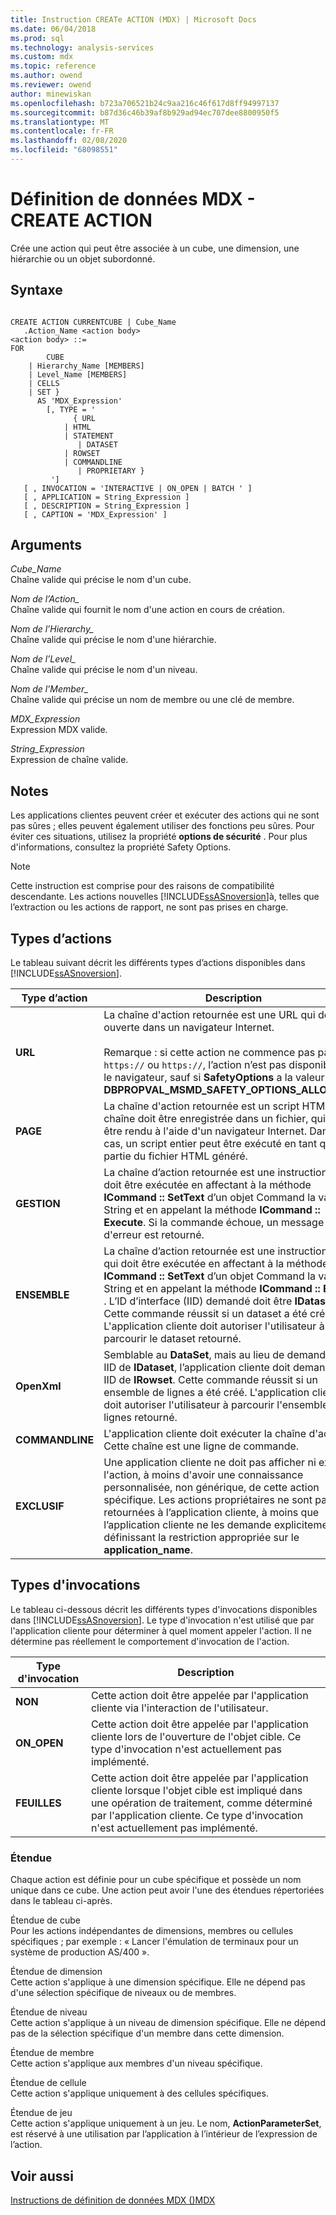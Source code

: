 ```yaml
---
title: Instruction CREATe ACTION (MDX) | Microsoft Docs
ms.date: 06/04/2018
ms.prod: sql
ms.technology: analysis-services
ms.custom: mdx
ms.topic: reference
ms.author: owend
ms.reviewer: owend
author: minewiskan
ms.openlocfilehash: b723a706521b24c9aa216c46f617d8ff94997137
ms.sourcegitcommit: b87d36c46b39af8b929ad94ec707dee8800950f5
ms.translationtype: MT
ms.contentlocale: fr-FR
ms.lasthandoff: 02/08/2020
ms.locfileid: "68098551"
---
```

# <a name="mdx-data-definition---create-action"></a>Définition de données MDX - CREATE ACTION


  Crée une action qui peut être associée à un cube, une dimension, une hiérarchie ou un objet subordonné.  
  
## <a name="syntax"></a>Syntaxe  
  
```  
  
CREATE ACTION CURRENTCUBE | Cube_Name  
   .Action_Name <action body>  
<action body> ::=   
FOR   
        CUBE   
    | Hierarchy_Name [MEMBERS]   
    | Level_Name [MEMBERS]   
    | CELLS   
    | SET }   
      AS 'MDX_Expression'   
        [, TYPE = '  
              { URL   
            | HTML   
            | STATEMENT   
               | DATASET   
            | ROWSET   
            | COMMANDLINE   
               | PROPRIETARY }   
         ']  
   [ , INVOCATION = 'INTERACTIVE | ON_OPEN | BATCH ' ]  
   [ , APPLICATION = String_Expression ]  
   [ , DESCRIPTION = String_Expression ]  
   [ , CAPTION = 'MDX_Expression' ]  
```  
  
## <a name="arguments"></a>Arguments  
 *Cube_Name*  
 Chaîne valide qui précise le nom d'un cube.  
  
 *Nom de l’Action_*  
 Chaîne valide qui fournit le nom d'une action en cours de création.  
  
 *Nom de l’Hierarchy_*  
 Chaîne valide qui précise le nom d'une hiérarchie.  
  
 *Nom de l’Level_*  
 Chaîne valide qui précise le nom d'un niveau.  
  
 *Nom de l’Member_*  
 Chaîne valide qui précise un nom de membre ou une clé de membre.  
  
 *MDX_Expression*  
 Expression MDX valide.  
  
 *String_Expression*  
 Expression de chaîne valide.  
  
## <a name="remarks"></a>Notes  
 Les applications clientes peuvent créer et exécuter des actions qui ne sont pas sûres ; elles peuvent également utiliser des fonctions peu sûres. Pour éviter ces situations, utilisez la propriété **options de sécurité** . Pour plus d'informations, consultez la propriété Safety Options.  
  
> [!NOTE]  
>  Cette instruction est comprise pour des raisons de compatibilité descendante. Les actions nouvelles [!INCLUDE[ssASnoversion](../includes/ssasnoversion-md.md)]à, telles que l’extraction ou les actions de rapport, ne sont pas prises en charge.  
  
## <a name="action-types"></a>Types d’actions  
 Le tableau suivant décrit les différents types d’actions disponibles dans [!INCLUDE[ssASnoversion](../includes/ssasnoversion-md.md)].  
  
|Type d’action|Description|  
|-----------------|-----------------|  
|**URL**|La chaîne d'action retournée est une URL qui doit être ouverte dans un navigateur Internet.<br /><br /> Remarque : si cette action ne commence pas par `https://` ou `https://`, l’action n’est pas disponible pour le navigateur, sauf si **SafetyOptions** a la valeur **DBPROPVAL_MSMD_SAFETY_OPTIONS_ALLOW_ALL**.|  
|**PAGE**|La chaîne d'action retournée est un script HTML. Cette chaîne doit être enregistrée dans un fichier, qui devra être rendu à l'aide d'un navigateur Internet. Dans ce cas, un script entier peut être exécuté en tant que partie du fichier HTML généré.|  
|**GESTION**|La chaîne d’action retournée est une instruction qui doit être exécutée en affectant à la méthode **ICommand :: SetText** d’un objet Command la valeur String et en appelant la méthode **ICommand :: Execute**. Si la commande échoue, un message d'erreur est retourné.|  
|**ENSEMBLE**|La chaîne d’action retournée est une instruction MDX qui doit être exécutée en affectant à la méthode **ICommand :: SetText** d’un objet Command la valeur String et en appelant la méthode **ICommand :: Execute** . L’ID d’interface (IID) demandé doit être **IDataset**. Cette commande réussit si un dataset a été créé. L'application cliente doit autoriser l'utilisateur à parcourir le dataset retourné.|  
|**OpenXml**|Semblable au **DataSet**, mais au lieu de demander un IID de **IDataset**, l’application cliente doit demander un IID de **IRowset**. Cette commande réussit si un ensemble de lignes a été créé. L'application cliente doit autoriser l'utilisateur à parcourir l'ensemble de lignes retourné.|  
|**COMMANDLINE**|L'application cliente doit exécuter la chaîne d'action. Cette chaîne est une ligne de commande.|  
|**EXCLUSIF**|Une application cliente ne doit pas afficher ni exécuter l'action, à moins d'avoir une connaissance personnalisée, non générique, de cette action spécifique. Les actions propriétaires ne sont pas retournées à l’application cliente, à moins que l’application cliente ne les demande explicitement en définissant la restriction appropriée sur le **application_name**.|  
  
## <a name="invocation-types"></a>Types d'invocations  
 Le tableau ci-dessous décrit les différents types d'invocations disponibles dans [!INCLUDE[ssASnoversion](../includes/ssasnoversion-md.md)]. Le type d'invocation n'est utilisé que par l'application cliente pour déterminer à quel moment appeler l'action. Il ne détermine pas réellement le comportement d'invocation de l'action.  
  
|Type d'invocation|Description|  
|---------------------|-----------------|  
|**NON**|Cette action doit être appelée par l'application cliente via l'interaction de l'utilisateur.|  
|**ON_OPEN**|Cette action doit être appelée par l'application cliente lors de l'ouverture de l'objet cible. Ce type d'invocation n'est actuellement pas implémenté.|  
|**FEUILLES**|Cette action doit être appelée par l'application cliente lorsque l'objet cible est impliqué dans une opération de traitement, comme déterminé par l'application cliente. Ce type d'invocation n'est actuellement pas implémenté.|  
  
### <a name="scope"></a>Étendue  
 Chaque action est définie pour un cube spécifique et possède un nom unique dans ce cube. Une action peut avoir l'une des étendues répertoriées dans le tableau ci-après.  
  
 Étendue de cube   
 Pour les actions indépendantes de dimensions, membres ou cellules spécifiques ; par exemple : « Lancer l'émulation de terminaux pour un système de production AS/400 ».  
  
 Étendue de dimension   
 Cette action s'applique à une dimension spécifique. Elle ne dépend pas d'une sélection spécifique de niveaux ou de membres.  
  
 Étendue de niveau   
 Cette action s'applique à un niveau de dimension spécifique. Elle ne dépend pas de la sélection spécifique d'un membre dans cette dimension.  
  
 Étendue de membre  
 Cette action s'applique aux membres d'un niveau spécifique.  
  
 Étendue de cellule   
 Cette action s'applique uniquement à des cellules spécifiques.  
  
 Étendue de jeu  
 Cette action s'applique uniquement à un jeu. Le nom, **ActionParameterSet**, est réservé à une utilisation par l’application à l’intérieur de l’expression de l’action.  
  
## <a name="see-also"></a>Voir aussi  
 [Instructions de définition de données MDX &#40;&#41;MDX](../mdx/mdx-data-definition-statements-mdx.md)  
  
  
